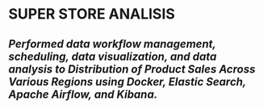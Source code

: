 # SUPER STORE ANALISIS

## _Performed data workflow management, scheduling, data visualization, and data analysis to Distribution of Product Sales Across Various Regions using Docker, Elastic Search, Apache Airflow, and Kibana._
